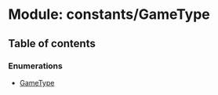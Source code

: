 # Module: constants/GameType

## Table of contents

### Enumerations

- [GameType](../wiki/constants.GameType.GameType)
